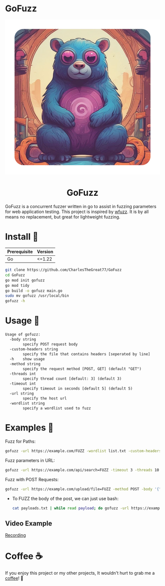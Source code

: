 # GoFuzz

<div align="center">

  <img src="assets/logo.png" alt="logo" width="auto" height="auto" />
  <h1>GoFuzz</h1>
</div>
GoFuzz is a concurrent fuzzer written in go to assist in fuzzing parameters for web application testing. This project is inspired by <a href="https://github.com/xmendez/wfuzz">wfuzz</a>. It is by all means no replacement, but great for lightweight fuzzing.

# Install 🚀
| Prerequisite | Version |
|--------------|---------|
| Go           |  <=1.22 |

```bash
git clone https://github.com/CharlesTheGreat77/GoFuzz
cd GoFuzz
go mod init gofuzz
go mod tidy
go build -o gofuzz main.go
sudo mv gofuzz /usr/local/bin
gofuzz -h
```

# Usage 🧠
```
Usage of gofuzz:
  -body string
        specify POST request body
  -custom-headers string
        specify the file that contains headers [seperated by line]
  -h    show usage
  -method string
        specify the request method [POST, GET] (default "GET")
  -threads int
        specify thread count [default: 3] (default 3)
  -timeout int
        specify timeout in seconds [default 5] (default 5)
  -url string
        specify the host url
  -wordlist string
        specify a wordlist used to fuzz
```

# Examples 🦫
Fuzz for Paths:
```bash
gofuzz -url https://example.com/FUZZ -wordlist list.txt -custom-headers headers.txt
```

Fuzz parameters in URL:
```bash
gofuzz -url https://example.com/api/search=FUZZ -timeout 3 -threads 10 -wordlist list.txt
```

Fuzz with POST Requests:
```bash
gofuzz -url https://example.com/upload/file=FUZZ -method POST -body '{"test": "123456"}' -custom-headers headers.txt -timeout 6
```
* To FUZZ the body of the post, we can just use bash:
    ```bash
    cat payloads.txt | while read payload; do gofuzz -url https://example.com/api/upload -method POST -body $payload -custom-headers headers.txt -timeout 6; done
    ```
## Video Example
[Recording](https://github.com/user-attachments/assets/4d053735-9290-45e8-963c-14eb9f9221ec)




# Coffee ☕️
If you enjoy this project or my other projects, It wouldn't hurt to grab me a <a href="https://buymeacoffee.com/doobthegoober">coffee</a>! 🙏
